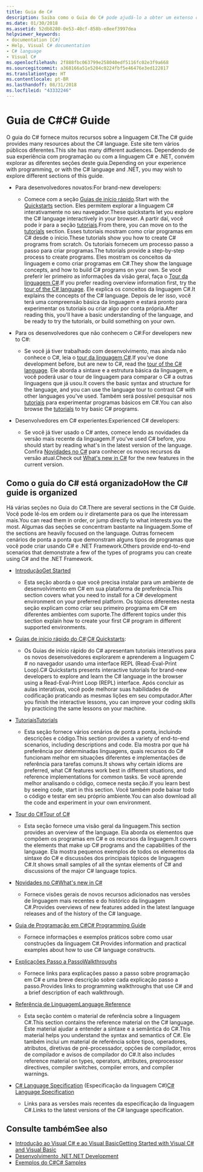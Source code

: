 ```yaml
---
title: Guia de C#
description: Saiba como o Guia do C# pode ajudá-lo a obter um extenso conhecimento sobre C#, seja você um desenvolvedor novo ou um especialista experiente.
ms.date: 01/30/2018
ms.assetid: 52db8280-0e53-40cf-858b-e8eef3997dea
helpviewer_keywords:
- documentation [C#]
- Help, Visual C# documentation
- C# language
- Visual C#
ms.openlocfilehash: 2f888fbc063799e258040edf5116fc02e3f9a668
ms.sourcegitcommit: a368166a51e5204c0224fbf5e46476e3ed122817
ms.translationtype: HT
ms.contentlocale: pt-BR
ms.lasthandoff: 08/31/2018
ms.locfileid: "43332246"
---
```

# <a name="c-guide"></a><span data-ttu-id="f210e-103">Guia de C#</span><span class="sxs-lookup"><span data-stu-id="f210e-103">C# Guide</span></span>

<span data-ttu-id="f210e-104">O guia do C# fornece muitos recursos sobre a linguagem C#.</span><span class="sxs-lookup"><span data-stu-id="f210e-104">The C# guide provides many resources about the C# language.</span></span> <span data-ttu-id="f210e-105">Este site tem vários públicos diferentes.</span><span class="sxs-lookup"><span data-stu-id="f210e-105">This site has many different audiences.</span></span> <span data-ttu-id="f210e-106">Dependendo de sua experiência com programação ou com a linguagem C# e .NET, convém explorar as diferentes seções deste guia.</span><span class="sxs-lookup"><span data-stu-id="f210e-106">Depending on your experience with programming, or with the C# language and .NET, you may wish to explore different sections of this guide.</span></span>

* <span data-ttu-id="f210e-107">Para desenvolvedores novatos:</span><span class="sxs-lookup"><span data-stu-id="f210e-107">For brand-new developers:</span></span>
  * <span data-ttu-id="f210e-108">Comece com a seção [Guias de início rápido](quick-starts/index.md).</span><span class="sxs-lookup"><span data-stu-id="f210e-108">Start with the [Quickstarts](quick-starts/index.md) section.</span></span> <span data-ttu-id="f210e-109">Eles permitem explorar a linguagem C# interativamente no seu navegador.</span><span class="sxs-lookup"><span data-stu-id="f210e-109">These quickstarts let you explore the C# language interactively in your browser.</span></span> <span data-ttu-id="f210e-110">A partir daí, você pode ir para a seção [tutoriais](tutorials/index.md).</span><span class="sxs-lookup"><span data-stu-id="f210e-110">From there, you can move on to the [tutorials](tutorials/index.md) section.</span></span> <span data-ttu-id="f210e-111">Esses tutoriais mostram como criar programas em C# desde o início.</span><span class="sxs-lookup"><span data-stu-id="f210e-111">These tutorials show you how to create C# programs from scratch.</span></span> <span data-ttu-id="f210e-112">Os tutoriais fornecem um processo passo a passo para criar programas.</span><span class="sxs-lookup"><span data-stu-id="f210e-112">The tutorials provide a step-by-step process to create programs.</span></span> <span data-ttu-id="f210e-113">Eles mostram os conceitos da linguagem e como criar programas em C#.</span><span class="sxs-lookup"><span data-stu-id="f210e-113">They show the language concepts, and how to build C# programs on your own.</span></span> <span data-ttu-id="f210e-114">Se você preferir ler primeiro as informações da visão geral, faça o [Tour da linguagem C#](tour-of-csharp/index.md).</span><span class="sxs-lookup"><span data-stu-id="f210e-114">If you prefer reading overview information first, try the [tour of the C# language](tour-of-csharp/index.md).</span></span> <span data-ttu-id="f210e-115">Ele explica os conceitos da linguagem C#.</span><span class="sxs-lookup"><span data-stu-id="f210e-115">It explains the concepts of the C# language.</span></span> <span data-ttu-id="f210e-116">Depois de ler isso, você terá uma compreensão básica da linguagem e estará pronto para experimentar os tutoriais ou criar algo por conta própria.</span><span class="sxs-lookup"><span data-stu-id="f210e-116">After reading this, you'll have a basic understanding of the language, and be ready to try the tutorials, or build something on your own.</span></span>

* <span data-ttu-id="f210e-117">Para os desenvolvedores que não conhecem o C#:</span><span class="sxs-lookup"><span data-stu-id="f210e-117">For developers new to C#:</span></span>
  * <span data-ttu-id="f210e-118">Se você já tiver trabalhado com desenvolvimento, mas ainda não conhece o C#, leia o [tour da linguagem C#](tour-of-csharp/index.md).</span><span class="sxs-lookup"><span data-stu-id="f210e-118">If you've done development before, but are new to C#, read the [tour of the C# language](tour-of-csharp/index.md).</span></span> <span data-ttu-id="f210e-119">Ele aborda a sintaxe e a estrutura básica da linguagem, e você poderá usar o tour de linguagem para comparar o C# a outras linguagens que já usou.</span><span class="sxs-lookup"><span data-stu-id="f210e-119">It covers the basic syntax and structure for the language, and you can use the language tour to contrast C# with other languages you've used.</span></span> <span data-ttu-id="f210e-120">Também será possível pesquisar nos [tutoriais](tutorials/index.md) para experimentar programas básicos em C#.</span><span class="sxs-lookup"><span data-stu-id="f210e-120">You can also browse the [tutorials](tutorials/index.md) to try basic C# programs.</span></span>

* <span data-ttu-id="f210e-121">Desenvolvedores em C# experientes:</span><span class="sxs-lookup"><span data-stu-id="f210e-121">Experienced C# developers:</span></span>
  * <span data-ttu-id="f210e-122">Se você já tiver usado o C# antes, comece lendo as novidades da versão mais recente da linguagem.</span><span class="sxs-lookup"><span data-stu-id="f210e-122">If you've used C# before, you should start by reading what's in the latest version of the language.</span></span> <span data-ttu-id="f210e-123">Confira [Novidades no C#](whats-new/index.md) para conhecer os novos recursos da versão atual.</span><span class="sxs-lookup"><span data-stu-id="f210e-123">Check out [What's new in C#](whats-new/index.md) for the new features in the current version.</span></span>

## <a name="how-the-c-guide-is-organized"></a><span data-ttu-id="f210e-124">Como o guia do C# está organizado</span><span class="sxs-lookup"><span data-stu-id="f210e-124">How the C# guide is organized</span></span>

<span data-ttu-id="f210e-125">Há várias seções no Guia do C#.</span><span class="sxs-lookup"><span data-stu-id="f210e-125">There are several sections in the C# Guide.</span></span> <span data-ttu-id="f210e-126">Você pode lê-los em ordem ou ir diretamente para os que lhe interessam mais.</span><span class="sxs-lookup"><span data-stu-id="f210e-126">You can read them in order, or jump directly to what interests you the most.</span></span> <span data-ttu-id="f210e-127">Algumas das seções se concentram bastante na linguagem.</span><span class="sxs-lookup"><span data-stu-id="f210e-127">Some of the sections are heavily focused on the language.</span></span> <span data-ttu-id="f210e-128">Outras fornecem cenários de ponta a ponta que demonstram alguns tipos de programas que você pode criar usando C# e .NET Framework.</span><span class="sxs-lookup"><span data-stu-id="f210e-128">Others provide end-to-end scenarios that demonstrate a few of the types of programs you can create using C# and the .NET Framework.</span></span>

* [<span data-ttu-id="f210e-129">Introdução</span><span class="sxs-lookup"><span data-stu-id="f210e-129">Get Started</span></span>](getting-started/index.md)
  * <span data-ttu-id="f210e-130">Esta seção aborda o que você precisa instalar para um ambiente de desenvolvimento em C# em sua plataforma de preferência.</span><span class="sxs-lookup"><span data-stu-id="f210e-130">This section covers what you need to install for a C# development environment on your preferred platform.</span></span> <span data-ttu-id="f210e-131">Os tópicos diferentes nesta seção explicam como criar seu primeiro programa em C# em diferentes ambientes com suporte.</span><span class="sxs-lookup"><span data-stu-id="f210e-131">The different topics under this section explain how to create your first C# program in different supported environments.</span></span>

* <span data-ttu-id="f210e-132">[Guias de início rápido do C#](quick-starts/index.md):</span><span class="sxs-lookup"><span data-stu-id="f210e-132">[C# Quickstarts](quick-starts/index.md):</span></span>
  * <span data-ttu-id="f210e-133">Os Guias de início rápido do C# apresentam tutoriais interativos para os novos desenvolvedores explorarem e aprenderem a linguagem C # no navegador usando uma interface REPL (Read-Eval-Print Loop).</span><span class="sxs-lookup"><span data-stu-id="f210e-133">C# Quickstarts presents interactive tutorials for brand-new developers to explore and learn the C# language in the browser using a Read-Eval-Print Loop (REPL) interface.</span></span> <span data-ttu-id="f210e-134">Após concluir as aulas interativas, você pode melhorar suas habilidades de codificação praticando as mesmas lições em seu computador.</span><span class="sxs-lookup"><span data-stu-id="f210e-134">After you finish the interactive lessons, you can improve your coding skills by practicing the same lessons on your machine.</span></span>

* [<span data-ttu-id="f210e-135">Tutoriais</span><span class="sxs-lookup"><span data-stu-id="f210e-135">Tutorials</span></span>](tutorials/index.md)
  * <span data-ttu-id="f210e-136">Esta seção fornece vários cenários de ponta a ponta, incluindo descrições e código.</span><span class="sxs-lookup"><span data-stu-id="f210e-136">This section provides a variety of end-to-end scenarios, including descriptions and code.</span></span> <span data-ttu-id="f210e-137">Ela mostra por que há preferência por determinadas linguagens, quais recursos do C# funcionam melhor em situações diferentes e implementações de referência para tarefas comuns.</span><span class="sxs-lookup"><span data-stu-id="f210e-137">It shows why certain idioms are preferred, what C# features work best in different situations, and reference implementations for common tasks.</span></span> <span data-ttu-id="f210e-138">Se você aprende melhor analisando o código, comece nesta seção.</span><span class="sxs-lookup"><span data-stu-id="f210e-138">If you learn best by seeing code, start in this section.</span></span> <span data-ttu-id="f210e-139">Você também pode baixar todo o código e testar em seu próprio ambiente.</span><span class="sxs-lookup"><span data-stu-id="f210e-139">You can also download all the code and experiment in your own environment.</span></span>

* [<span data-ttu-id="f210e-140">Tour do C#</span><span class="sxs-lookup"><span data-stu-id="f210e-140">Tour of C#</span></span>](tour-of-csharp/index.md)
  * <span data-ttu-id="f210e-141">Esta seção fornece uma visão geral da linguagem.</span><span class="sxs-lookup"><span data-stu-id="f210e-141">This section provides an overview of the language.</span></span> <span data-ttu-id="f210e-142">Ela aborda os elementos que compõem os programas em C# e os recursos da linguagem.</span><span class="sxs-lookup"><span data-stu-id="f210e-142">It covers the elements that make up C# programs and the capabilities of the language.</span></span> <span data-ttu-id="f210e-143">Ela mostra pequenos exemplos de todos os elementos da sintaxe do C# e discussões dos principais tópicos de linguagem C#.</span><span class="sxs-lookup"><span data-stu-id="f210e-143">It shows small samples of all the syntax elements of C# and discussions of the major C# language topics.</span></span>

* [<span data-ttu-id="f210e-144">Novidades no C#</span><span class="sxs-lookup"><span data-stu-id="f210e-144">What's new in C#</span></span>](whats-new/index.md)
  * <span data-ttu-id="f210e-145">Fornece visões gerais de novos recursos adicionados nas versões de linguagem mais recentes e do histórico da linguagem C#.</span><span class="sxs-lookup"><span data-stu-id="f210e-145">Provides overviews of new features added in the latest language releases and of the history of the C# language.</span></span>

<!--
* [.NET Compiler Platform SDK](roslyn-sdk/index.md)
  * The .NET Compiler Platform SDK enables you to write components that analyze code, and suggest or make improvements to that code. In this section, you'll learn how the APIs are organized, and how you can create code that enables rules and practices for your team. You'll also see samples, end-to-end scenarios, and links to other libraries with more examples using these APIs.
-->

* [<span data-ttu-id="f210e-146">Guia de Programação em C#</span><span class="sxs-lookup"><span data-stu-id="f210e-146">C# Programming Guide</span></span>](../csharp/programming-guide/index.md)
  * <span data-ttu-id="f210e-147">Fornece informações e exemplos práticos sobre como usar construções da linguagem C#.</span><span class="sxs-lookup"><span data-stu-id="f210e-147">Provides information and practical examples about how to use C# language constructs.</span></span>

* [<span data-ttu-id="f210e-148">Explicações Passo a Passo</span><span class="sxs-lookup"><span data-stu-id="f210e-148">Walkthroughs</span></span>](../csharp/walkthroughs.md)
  * <span data-ttu-id="f210e-149">Fornece links para explicações passo a passo sobre programação em C# e uma breve descrição sobre cada explicação passo a passo.</span><span class="sxs-lookup"><span data-stu-id="f210e-149">Provides links to programming walkthroughs that use C# and a brief description of each walkthrough.</span></span>

* [<span data-ttu-id="f210e-150">Referência de Linguagem</span><span class="sxs-lookup"><span data-stu-id="f210e-150">Language Reference</span></span>](language-reference/index.md)
  * <span data-ttu-id="f210e-151">Esta seção contém o material de referência sobre a linguagem C#.</span><span class="sxs-lookup"><span data-stu-id="f210e-151">This section contains the reference material on the C# language.</span></span> <span data-ttu-id="f210e-152">Este material ajudar a entender a sintaxe e a semântica do C#.</span><span class="sxs-lookup"><span data-stu-id="f210e-152">This material helps you understand the syntax and semantics of C#.</span></span> <span data-ttu-id="f210e-153">Ele também inclui um material de referência sobre tipos, operadores, atributos, diretivas de pré-processador, opções de compilador, erros de compilador e avisos de compilador do C#.</span><span class="sxs-lookup"><span data-stu-id="f210e-153">It also includes reference material on types, operators, attributes, preprocessor directives, compiler switches, compiler errors, and compiler warnings.</span></span>

* <span data-ttu-id="f210e-154">[C# Language Specification](../csharp/language-reference/language-specification/index.md) (Especificação da linguagem C#)</span><span class="sxs-lookup"><span data-stu-id="f210e-154">[C# Language Specification](../csharp/language-reference/language-specification/index.md)</span></span>
  * <span data-ttu-id="f210e-155">Links para as versões mais recentes da especificação da linguagem C#.</span><span class="sxs-lookup"><span data-stu-id="f210e-155">Links to the latest versions of the C# language specification.</span></span>

## <a name="see-also"></a><span data-ttu-id="f210e-156">Consulte também</span><span class="sxs-lookup"><span data-stu-id="f210e-156">See also</span></span>

* [<span data-ttu-id="f210e-157">Introdução ao Visual C# e ao Visual Basic</span><span class="sxs-lookup"><span data-stu-id="f210e-157">Getting Started with Visual C# and Visual Basic</span></span>](/visualstudio/ide/getting-started-with-visual-csharp-and-visual-basic)  
* [<span data-ttu-id="f210e-158">Desenvolvimento .NET</span><span class="sxs-lookup"><span data-stu-id="f210e-158">.NET Development</span></span>](https://msdn.microsoft.com/library/ff361664)  
* [<span data-ttu-id="f210e-159">Exemplos do C#</span><span class="sxs-lookup"><span data-stu-id="f210e-159">C# Samples</span></span>](https://code.msdn.microsoft.com/site/search?f%5B0%5D.Type=ProgrammingLanguage&f%5B0%5D.Value=C%23&f%5B0%5D.Text=C%23)  
